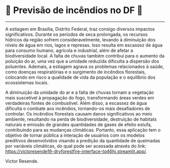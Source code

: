 # 🍂 Previsão de incêndios no DF 🍂
<hr>

A estiagem em Brasília, Distrito Federal, traz consigo diversos impactos significativos. Durante os períodos de seca prolongada, os recursos hídricos da região sofrem consideravelmente, levando à diminuição dos níveis de água em rios, lagos e represas. Isso resulta em escassez de água para consumo humano, agrícola e industrial, além de afetar a biodiversidade local. A falta de chuvas também contribui para o aumento da poluição do ar, uma vez que a umidade reduzida dificulta a dispersão dos poluentes. Ademais, a estiagem agrava os problemas relacionados à saúde, como doenças respiratórias e o surgimento de incêndios florestais, colocando em risco a qualidade de vida da população e o equilíbrio dos ecossistemas locais.

A diminuição da umidade do ar e a falta de chuvas tornam a vegetação mais suscetível à propagação do fogo, transformando áreas verdes em verdadeiras fontes de combustível. Além disso, a escassez de água dificulta o combate aos incêndios, tornando-os mais desafiadores de controlar. Os incêndios florestais causam danos significativos ao meio ambiente, resultando na perda de biodiversidade, destruição de habitats naturais e emissão de grandes quantidades de gases de efeito estufa, contribuindo para as mudanças climáticas. Portanto, essa aplicação tem o objetivo de tornar pública a interação de usuários com os modelos preditivos desenvolvidos visando a predição da quantidade de queimadas por variáveis climáticas, do qual pode ser acessada através do link: https://victoresende19-dryforestfire-interface-tq46hi.streamlit.app/.

Victor Resende.